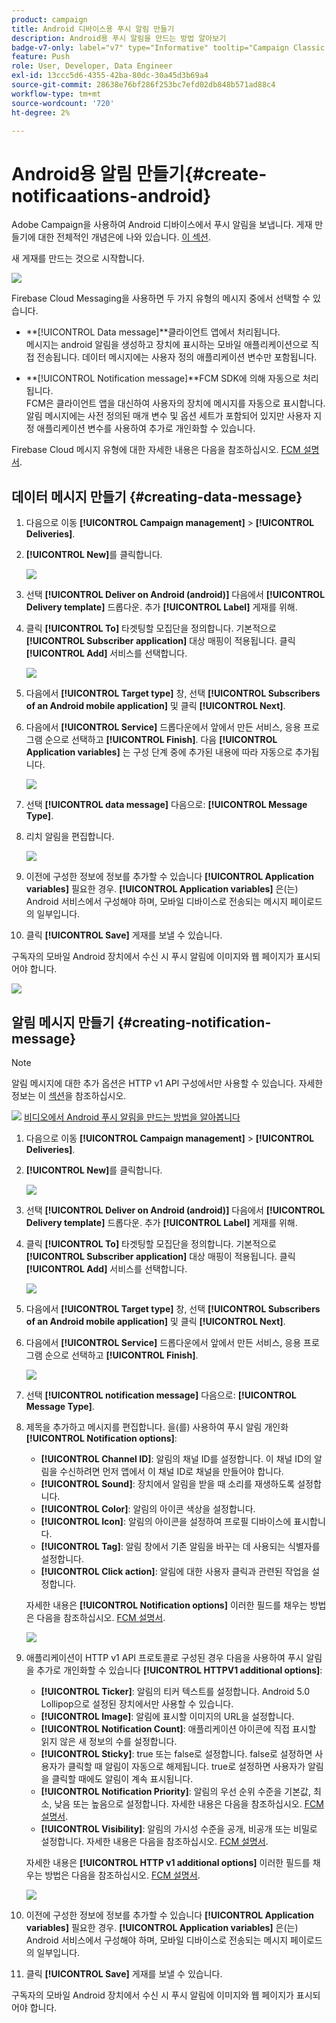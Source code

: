 ```yaml
---
product: campaign
title: Android 디바이스용 푸시 알림 만들기
description: Android용 푸시 알림을 만드는 방법 알아보기
badge-v7-only: label="v7" type="Informative" tooltip="Campaign Classic v7에만 적용"
feature: Push
role: User, Developer, Data Engineer
exl-id: 13ccc5d6-4355-42ba-80dc-30a45d3b69a4
source-git-commit: 28638e76bf286f253bc7efd02db848b571ad88c4
workflow-type: tm+mt
source-wordcount: '720'
ht-degree: 2%

---
```


# Android용 알림 만들기{#create-notificaations-android}

Adobe Campaign을 사용하여 Android 디바이스에서 푸시 알림을 보냅니다. 게재 만들기에 대한 전체적인 개념은에 나와 있습니다. [이 섹션](steps-about-delivery-creation-steps.md).

새 게재를 만드는 것으로 시작합니다.

![](assets/nmac_delivery_1.png)

Firebase Cloud Messaging을 사용하면 두 가지 유형의 메시지 중에서 선택할 수 있습니다.

* **[!UICONTROL Data message]**클라이언트 앱에서 처리됩니다.
  <br>메시지는 android 알림을 생성하고 장치에 표시하는 모바일 애플리케이션으로 직접 전송됩니다. 데이터 메시지에는 사용자 정의 애플리케이션 변수만 포함됩니다.

* **[!UICONTROL Notification message]**FCM SDK에 의해 자동으로 처리됩니다.
  <br> FCM은 클라이언트 앱을 대신하여 사용자의 장치에 메시지를 자동으로 표시합니다. 알림 메시지에는 사전 정의된 매개 변수 및 옵션 세트가 포함되어 있지만 사용자 지정 애플리케이션 변수를 사용하여 추가로 개인화할 수 있습니다.

Firebase Cloud 메시지 유형에 대한 자세한 내용은 다음을 참조하십시오. [FCM 설명서](https://firebase.google.com/docs/cloud-messaging/concept-options#notifications_and_data_messages).

## 데이터 메시지 만들기 {#creating-data-message}

1. 다음으로 이동 **[!UICONTROL Campaign management]** > **[!UICONTROL Deliveries]**.

1. **[!UICONTROL New]**&#x200B;를 클릭합니다.

   ![](assets/nmac_android_3.png)

1. 선택 **[!UICONTROL Deliver on Android (android)]** 다음에서 **[!UICONTROL Delivery template]** 드롭다운. 추가 **[!UICONTROL Label]** 게재를 위해.

1. 클릭 **[!UICONTROL To]** 타겟팅할 모집단을 정의합니다. 기본적으로 **[!UICONTROL Subscriber application]** 대상 매핑이 적용됩니다. 클릭 **[!UICONTROL Add]** 서비스를 선택합니다.

   ![](assets/nmac_android_7.png)

1. 다음에서 **[!UICONTROL Target type]** 창, 선택 **[!UICONTROL Subscribers of an Android mobile application]** 및 클릭 **[!UICONTROL Next]**.

1. 다음에서 **[!UICONTROL Service]** 드롭다운에서 앞에서 만든 서비스, 응용 프로그램 순으로 선택하고 **[!UICONTROL Finish]**.
다음 **[!UICONTROL Application variables]** 는 구성 단계 중에 추가된 내용에 따라 자동으로 추가됩니다.

   ![](assets/nmac_android_6.png)

1. 선택 **[!UICONTROL data message]** 다음으로: **[!UICONTROL Message Type]**.

1. 리치 알림을 편집합니다.

   ![](assets/nmac_android_5.png)

1. 이전에 구성한 정보에 정보를 추가할 수 있습니다 **[!UICONTROL Application variables]** 필요한 경우. **[!UICONTROL Application variables]** 은(는) Android 서비스에서 구성해야 하며, 모바일 디바이스로 전송되는 메시지 페이로드의 일부입니다.

1. 클릭 **[!UICONTROL Save]** 게재를 보낼 수 있습니다.

구독자의 모바일 Android 장치에서 수신 시 푸시 알림에 이미지와 웹 페이지가 표시되어야 합니다.

![](assets/nmac_android_4.png)

## 알림 메시지 만들기 {#creating-notification-message}

>[!NOTE]
>
>알림 메시지에 대한 추가 옵션은 HTTP v1 API 구성에서만 사용할 수 있습니다. 자세한 정보는 이 [섹션](configuring-the-mobile-application-android.md#android-service-httpv1)을 참조하십시오.

![](assets/do-not-localize/how-to-video.png) [비디오에서 Android 푸시 알림을 만드는 방법을 알아봅니다](https://experienceleague.adobe.com/docs/campaign-classic-learn/getting-started-with-push-notifications-for-android/configuring-and-sending-push-notifications.html#additional-resources)

1. 다음으로 이동 **[!UICONTROL Campaign management]** > **[!UICONTROL Deliveries]**.

1. **[!UICONTROL New]**&#x200B;를 클릭합니다.

   ![](assets/nmac_android_3.png)

1. 선택 **[!UICONTROL Deliver on Android (android)]** 다음에서 **[!UICONTROL Delivery template]** 드롭다운. 추가 **[!UICONTROL Label]** 게재를 위해.

1. 클릭 **[!UICONTROL To]** 타겟팅할 모집단을 정의합니다. 기본적으로 **[!UICONTROL Subscriber application]** 대상 매핑이 적용됩니다. 클릭 **[!UICONTROL Add]** 서비스를 선택합니다.

   ![](assets/nmac_android_7.png)

1. 다음에서 **[!UICONTROL Target type]** 창, 선택 **[!UICONTROL Subscribers of an Android mobile application]** 및 클릭 **[!UICONTROL Next]**.

1. 다음에서 **[!UICONTROL Service]** 드롭다운에서 앞에서 만든 서비스, 응용 프로그램 순으로 선택하고 **[!UICONTROL Finish]**.

   ![](assets/nmac_android_6.png)

1. 선택 **[!UICONTROL notification message]** 다음으로: **[!UICONTROL Message Type]**.

1. 제목을 추가하고 메시지를 편집합니다. 을(를) 사용하여 푸시 알림 개인화 **[!UICONTROL Notification options]**:

   * **[!UICONTROL Channel ID]**: 알림의 채널 ID를 설정합니다. 이 채널 ID의 알림을 수신하려면 먼저 앱에서 이 채널 ID로 채널을 만들어야 합니다.
   * **[!UICONTROL Sound]**: 장치에서 알림을 받을 때 소리를 재생하도록 설정합니다.
   * **[!UICONTROL Color]**: 알림의 아이콘 색상을 설정합니다.
   * **[!UICONTROL Icon]**: 알림의 아이콘을 설정하여 프로필 디바이스에 표시합니다.
   * **[!UICONTROL Tag]**: 알림 창에서 기존 알림을 바꾸는 데 사용되는 식별자를 설정합니다.
   * **[!UICONTROL Click action]**: 알림에 대한 사용자 클릭과 관련된 작업을 설정합니다.

   자세한 내용은 **[!UICONTROL Notification options]** 이러한 필드를 채우는 방법은 다음을 참조하십시오. [FCM 설명서](https://firebase.google.com/docs/reference/fcm/rest/v1/projects.messages#androidnotification).

   ![](assets/nmac_android_8.png)

1. 애플리케이션이 HTTP v1 API 프로토콜로 구성된 경우 다음을 사용하여 푸시 알림을 추가로 개인화할 수 있습니다 **[!UICONTROL HTTPV1 additional options]**:

   * **[!UICONTROL Ticker]**: 알림의 티커 텍스트를 설정합니다. Android 5.0 Lollipop으로 설정된 장치에서만 사용할 수 있습니다.
   * **[!UICONTROL Image]**: 알림에 표시할 이미지의 URL을 설정합니다.
   * **[!UICONTROL Notification Count]**: 애플리케이션 아이콘에 직접 표시할 읽지 않은 새 정보의 수를 설정합니다.
   * **[!UICONTROL Sticky]**: true 또는 false로 설정합니다. false로 설정하면 사용자가 클릭할 때 알림이 자동으로 해제됩니다. true로 설정하면 사용자가 알림을 클릭할 때에도 알림이 계속 표시됩니다.
   * **[!UICONTROL Notification Priority]**: 알림의 우선 순위 수준을 기본값, 최소, 낮음 또는 높음으로 설정합니다. 자세한 내용은 다음을 참조하십시오. [FCM 설명서](https://firebase.google.com/docs/reference/fcm/rest/v1/projects.messages#NotificationPriority).
   * **[!UICONTROL Visibility]**: 알림의 가시성 수준을 공개, 비공개 또는 비밀로 설정합니다. 자세한 내용은 다음을 참조하십시오. [FCM 설명서](https://firebase.google.com/docs/reference/fcm/rest/v1/projects.messages#visibility).

   자세한 내용은 **[!UICONTROL HTTP v1 additional options]** 이러한 필드를 채우는 방법은 다음을 참조하십시오. [FCM 설명서](https://firebase.google.com/docs/reference/fcm/rest/v1/projects.messages#androidnotification).

   ![](assets/nmac_android_9.png)

1. 이전에 구성한 정보에 정보를 추가할 수 있습니다 **[!UICONTROL Application variables]** 필요한 경우. **[!UICONTROL Application variables]** 은(는) Android 서비스에서 구성해야 하며, 모바일 디바이스로 전송되는 메시지 페이로드의 일부입니다.

1. 클릭 **[!UICONTROL Save]** 게재를 보낼 수 있습니다.

구독자의 모바일 Android 장치에서 수신 시 푸시 알림에 이미지와 웹 페이지가 표시되어야 합니다.
